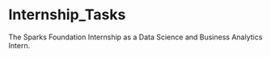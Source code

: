# Internship_Tasks
The Sparks Foundation Internship as a Data Science and Business Analytics Intern.
